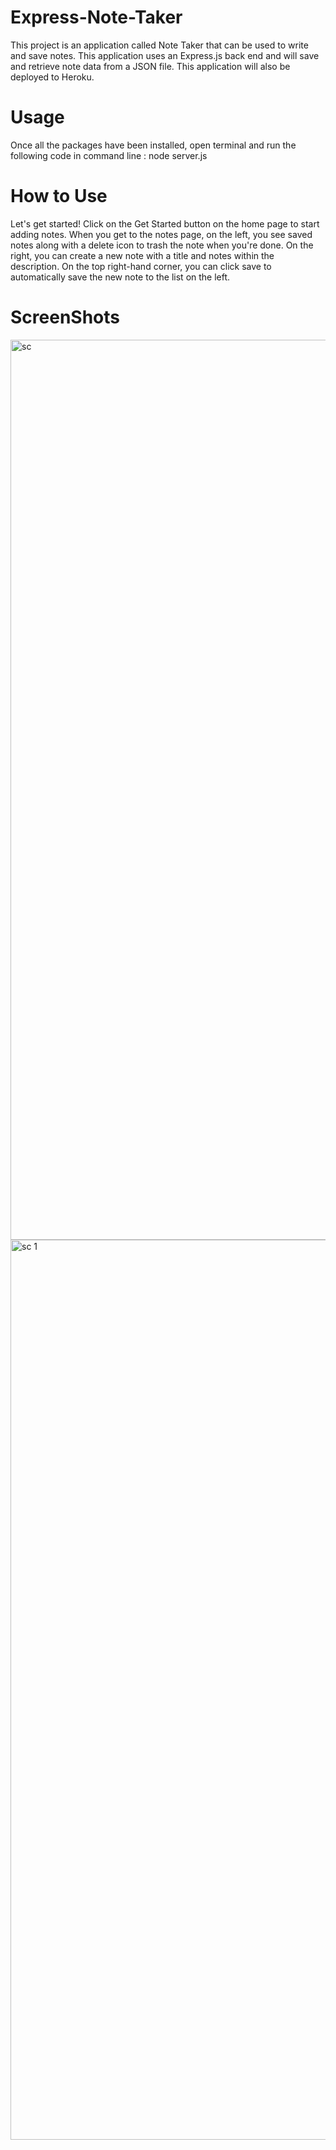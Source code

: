 # Express-Note-Taker
This project is an application called Note Taker that can be used to write and save notes. This application uses an Express.js back end and will save and retrieve note data from a JSON file. This application will also be deployed to Heroku.

# Usage
Once all the packages have been installed, open terminal and run the following code in command line :
node server.js

# How to Use
Let's get started! Click on the Get Started button on the home page to start adding notes. When you get to the notes page, on the left, you see saved notes along with a delete icon to trash the note when you're done. On the right, you can create a new note with a title and notes within the description. On the top right-hand corner, you can click save to automatically save the new note to the list on the left.

# ScreenShots
<img width="1440" alt="sc" src="https://user-images.githubusercontent.com/110949754/209863520-7e4949d3-95d1-4592-a2cc-8f5360787290.png">
<img width="1440" alt="sc 1" src="https://user-images.githubusercontent.com/110949754/209863525-28a7213d-3fd4-43ad-825c-4144ee3118a1.png">


